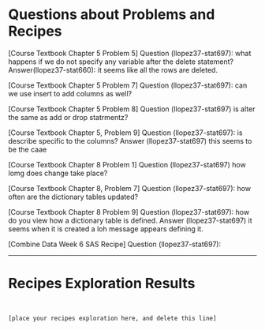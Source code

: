 
# Questions about Problems and Recipes



[Course Textbook Chapter 5 Problem 5]
Question (llopez37-stat697): what happens if we do not specify any variable after the delete statement?
Answer(llopez37-stat660): it seems like all the rows are deleted.

[Course Textbook Chapter 5 Problem 7]
Question (llopez37-stat697): can we use insert to add columns as well?

[Course Textbook Chapter 5 Problem 8]
Question (llopez37-stat697) is alter the same as add or drop statrmentz?

[Course Textbook Chapter 5, Problem 9]
Question (llopez37-stat697): is describe specific to the columns?
Answer (llopez37-stat697) this seems to be the caae

[Course Textbook Chapter 8 Problem 1]
Question (llopez37-stat697) how lomg does change take place?

[Course Textbook Chapter 8, Problem 7]
Question (llopez37-stat697): how often are the dictionary tables updated?

[Course Textbook Chapter 8 Problem 9]
Question (llopez37-stat697): how do you view how a dictionary table is defined.
Answer (llopez37-stat697) it seems when it is created a loh message appears defining it.

[Combine Data Week 6 SAS Recipe]
Question (llopez37-stat697): 

***



# Recipes Exploration Results



```


[place your recipes exploration here, and delete this line]



```
